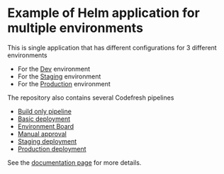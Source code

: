 # Example of Helm application for multiple environments

This is single application that has different configurations for 3 different environments

* For the [Dev](values-dev.yaml) environment
* For the [Staging](values-staging.yaml) environment
* For the [Production](values-prod.yaml) environment

The repository also contains several Codefresh pipelines

* [Build only pipeline](pipelines/0_build_only.yml)
* [Basic deployment](pipelines/1_basic_deploy.yml)
* [Environment Board](pipelines/2_environment_board.yml)
* [Manual approval](pipelines/3_approval.yml)
* [Staging deployment](pipelines/4a_staging.yml)
* [Production deployment](pipelines/4b_production.yml)

See the [documentation page](https://codefresh.io/docs/docs/ci-cd-guides/environment-deployments/) for more details.

